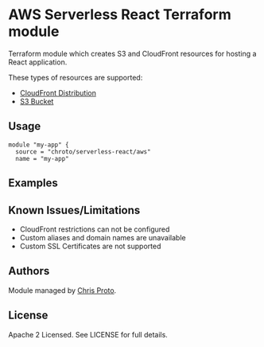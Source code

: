 AWS Serverless React Terraform module
================================================

Terraform module which creates S3 and CloudFront resources for hosting a React
application.

These types of resources are supported:

* [CloudFront Distribution](https://www.terraform.io/docs/providers/aws/r/cloudfront_distribution.html)
* [S3 Bucket](https://www.terraform.io/docs/providers/aws/r/s3_bucket.html)


Usage
-----

```hcl
module "my-app" {
  source = "chroto/serverless-react/aws"
  name = "my-app"
```

Examples
--------


Known Issues/Limitations
------------------------
* CloudFront restrictions can not be configured
* Custom aliases and domain names are unavailable
* Custom SSL Certificates are not supported

Authors
-------

Module managed by [Chris Proto](https://github.com/chroto).

License
-------

Apache 2 Licensed. See LICENSE for full details.
